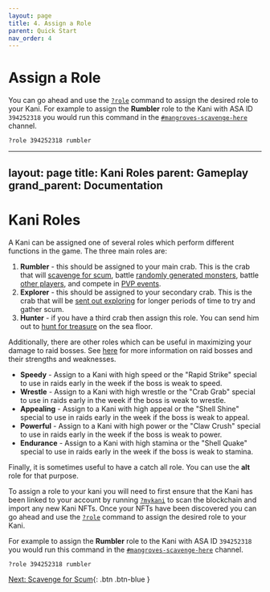 ```yaml
---
layout: page
title: 4. Assign a Role
parent: Quick Start
nav_order: 4
---
```

# Assign a Role
You can go ahead and use the [`?role`](/docs/commands/#role) command to assign
the desired role to your Kani. For example to assign the **Rumbler** role to
the Kani with ASA ID `394252318` you would run this command in the
[`#mangroves-scavenge-here`](/docs/channels/mangroves-scavenge-here) channel.

```
?role 394252318 rumbler
```
---
layout: page
title: Kani Roles
parent: Gameplay
grand_parent: Documentation
---
# Kani Roles
A Kani can be assigned one of several roles which perform different functions
in the game. The three main roles are:

1. **Rumbler** - this should be assigned to your main crab. This is the crab that
   will [scavenge for scum](/docs/commands/#scavenge), battle
   [randomly generated monsters](/docs/commands/#pve), battle
   [other players](/docs/commands/#pvp), and compete in
   [PVP events](/docs/pvp_events).
2. **Explorer** - this should be assigned to your secondary crab. This is the crab
   that will be [sent out exploring](/docs/gameplay/exploring/) for longer
   periods of time to try and gather scum.
3. **Hunter** - if you have a third crab then assign this role. You can send him out
   to [hunt for treasure](/docs/gameplay/treasure/) on the sea floor.

Additionally, there are other roles which can be useful in maximizing your
damage to raid bosses. See [here](/docs/gameplay/raids) for more information on
raid bosses and their strengths and weaknesses.

- **Speedy** - Assign to a Kani with high speed or the "Rapid Strike" special
  to use in raids early in the week if the boss is weak to speed.
- **Wrestle** - Assign to a Kani with high wrestle or the "Crab Grab" special
  to use in raids early in the week if the boss is weak to wrestle.
- **Appealing** - Assign to a Kani with high appeal or the "Shell Shine"
  special to use in raids early in the week if the boss is weak to appeal.
- **Powerful** - Assign to a Kani with high power or the "Claw Crush" special
  to use in raids early in the week if the boss is weak to power.
- **Endurance** - Assign to a Kani with high stamina or the "Shell Quake"
  special to use in raids early in the week if the boss is weak to stamina.

Finally, it is sometimes useful to have a catch all role. You can use the
**alt** role for that purpose.

To assign a role to your kani you will need to first ensure that the Kani has
been linked to your account by running [`?mykani`](/docs/commands/#mykani) to
scan the blockchain and import any new Kani NFTs. Once your NFTs have been
discovered you can go ahead and use the [`?role`](/docs/commands/#role) command
to assign the desired role to your Kani.

For example to assign the **Rumbler** role to the Kani with ASA ID `394252318`
you would run this command in the
[`#mangroves-scavenge-here`](/docs/channels/mangroves-scavenge-here) channel.

```
?role 394252318 rumbler
```
[Next: Scavenge for Scum](/docs/quick-start/5-scavenge){: .btn .btn-blue }
